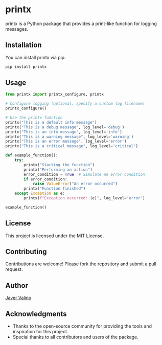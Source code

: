 # printx

printx is a Python package that provides a print-like function for logging messages.

## Installation

You can install printx via pip:

```sql
pip install printx
```

## Usage

```python
from printx import printx_configure, printx

# Configure logging (optional: specify a custom log filename)
printx_configure()

# Use the printx function
printx("This is a default info message")
printx("This is a debug message", log_level='debug')
printx("This is an info message", log_level='info')
printx("This is a warning message", log_level='warning')
printx("This is an error message", log_level='error')
printx("This is a critical message", log_level='critical')

def example_function():
    try:
        printx("Starting the function")
        printx("Performing an action")
        error_condition = True  # Simulate an error condition
        if error_condition:
            raise ValueError("An error occurred")
        printx("Function finished")
    except Exception as e:
        printx(f"Exception occurred: {e}", log_level='error')

example_function()
```

## License

This project is licensed under the MIT License.

## Contributing

Contributions are welcome! Please fork the repository and submit a pull request.

## Author

[Javer Valino](https://github.com/phintegrator)

## Acknowledgments

- Thanks to the open-source community for providing the tools and inspiration for this project.
- Special thanks to all contributors and users of the package.